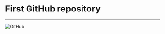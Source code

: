 # First GitHub repository
---
![GitHub](https://miro.medium.com/max/1575/1*u0Pk-feV2uAMLCfcbXUVDw.jpeg)
